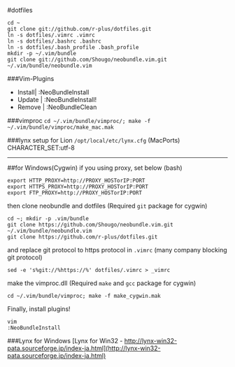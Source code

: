 #dotfiles

    cd ~
    git clone git://github.com/r-plus/dotfiles.git
    ln -s dotfiles/.vimrc .vimrc
    ln -s dotfiles/.bashrc .bashrc
    ln -s dotfiles/.bash_profile .bash_profile
    mkdir -p ~/.vim/bundle
    git clone git://github.com/Shougo/neobundle.vim.git ~/.vim/bundle/neobundle.vim

###Vim-Plugins

* Install| :NeoBundleInstall
* Update | :NeoBundleInstall!
* Remove | :NeoBundleClean

###vimproc
`cd ~/.vim/bundle/vimproc/; make -f ~/.vim/bundle/vimproc/make_mac.mak`

###lynx setup for Lion
`/opt/local/etc/lynx.cfg` (MacPorts)   
CHARACTER_SET:utf-8

-----
##for Windows(Cygwin)
if you using proxy, set below (bash)

    export HTTP_PROXY=http://PROXY_HOSTorIP:PORT
    export HTTPS_PROXY=http://PROXY_HOSTorIP:PORT
    export FTP_PROXY=http://PROXY_HOSTorIP:PORT

then clone neobundle and dotfiles (Required `git` package for cygwin)

    cd ~; mkdir -p .vim/bundle
    git clone https://github.com/Shougo/neobundle.vim.git ~/.vim/bundle/neobundle.vim
    git clone https://github.com/r-plus/dotfiles.git
    

and replace git protocol to https protocol in `.vimrc` (many company blocking git protocol)

    sed -e 's%git://%https://%' dotfiles/.vimrc > _vimrc

make the vimproc.dll (Required `make` and `gcc` package for cygwin)

    cd ~/.vim/bundle/vimproc; make -f make_cygwin.mak

Finally, install plugins!

    vim
    :NeoBundleInstall
    
###Lynx for Windows
[Lynx for Win32 - http://lynx-win32-pata.sourceforge.jp/index-ja.html](http://lynx-win32-pata.sourceforge.jp/index-ja.html)
